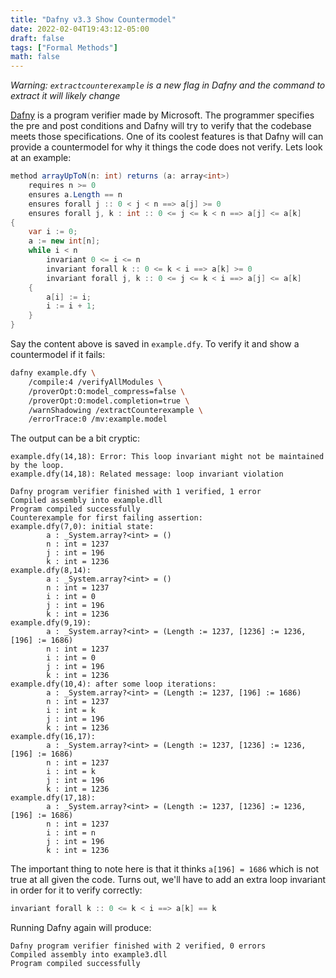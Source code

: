 ```yaml
---
title: "Dafny v3.3 Show Countermodel"
date: 2022-02-04T19:43:12-05:00
draft: false
tags: ["Formal Methods"]
math: false
---
```


*Warning: `extractcounterexample` is a new flag in Dafny and the command to extract it will likely change*

[Dafny](https://www.microsoft.com/en-us/research/project/dafny-a-language-and-program-verifier-for-functional-correctness/) is a program verifier made by Microsoft. The programmer specifies the pre and post conditions and Dafny will try to verify that the codebase meets those specifications. One of its coolest features is that Dafny will can provide a countermodel for why it things the code does not verify.  Lets look at an example:	

```csharp
method arrayUpToN(n: int) returns (a: array<int>)
    requires n >= 0
    ensures a.Length == n
    ensures forall j :: 0 < j < n ==> a[j] >= 0
    ensures forall j, k : int :: 0 <= j <= k < n ==> a[j] <= a[k]
{
    var i := 0;
    a := new int[n];
    while i < n
        invariant 0 <= i <= n
        invariant forall k :: 0 <= k < i ==> a[k] >= 0
        invariant forall j, k :: 0 <= j <= k < i ==> a[j] <= a[k]
    {
        a[i] := i;
        i := i + 1;
    }
}
```

Say the content above is saved in  `example.dfy`. To verify it and show a countermodel if it fails:

```bash
dafny example.dfy \
	/compile:4 /verifyAllModules \
	/proverOpt:O:model_compress=false \
	/proverOpt:O:model.completion=true \
	/warnShadowing /extractCounterexample \
	/errorTrace:0 /mv:example.model
```

The output can be a bit cryptic:

```
example.dfy(14,18): Error: This loop invariant might not be maintained by the loop.
example.dfy(14,18): Related message: loop invariant violation

Dafny program verifier finished with 1 verified, 1 error
Compiled assembly into example.dll
Program compiled successfully
Counterexample for first failing assertion: 
example.dfy(7,0): initial state:
        a : _System.array?<int> = ()
        n : int = 1237
        j : int = 196
        k : int = 1236
example.dfy(8,14):
        a : _System.array?<int> = ()
        n : int = 1237
        i : int = 0
        j : int = 196
        k : int = 1236
example.dfy(9,19):
        a : _System.array?<int> = (Length := 1237, [1236] := 1236, [196] := 1686)
        n : int = 1237
        i : int = 0
        j : int = 196
        k : int = 1236
example.dfy(10,4): after some loop iterations:
        a : _System.array?<int> = (Length := 1237, [196] := 1686)
        n : int = 1237
        i : int = k
        j : int = 196
        k : int = 1236
example.dfy(16,17):
        a : _System.array?<int> = (Length := 1237, [1236] := 1236, [196] := 1686)
        n : int = 1237
        i : int = k
        j : int = 196
        k : int = 1236
example.dfy(17,18):
        a : _System.array?<int> = (Length := 1237, [1236] := 1236, [196] := 1686)
        n : int = 1237
        i : int = n
        j : int = 196
        k : int = 1236

```

The important thing to note here is that it thinks `a[196] = 1686` which is not true at all given the code. Turns out, we'll have to add an extra loop invariant in order for it to verify correctly:

```csharp
invariant forall k :: 0 <= k < i ==> a[k] == k
```

Running Dafny again will produce:

```
Dafny program verifier finished with 2 verified, 0 errors
Compiled assembly into example3.dll
Program compiled successfully
```

